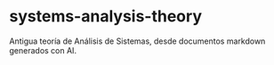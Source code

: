 # systems-analysis-theory
Antigua teoría de Análisis de Sistemas, desde documentos markdown generados con AI.
